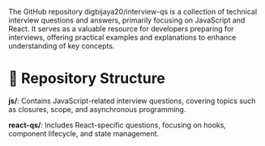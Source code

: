 ​The GitHub repository digbijaya20/interview-qs is a collection of technical interview questions and answers, primarily focusing on JavaScript and React. It serves as a valuable resource for developers preparing for interviews, offering practical examples and explanations to enhance understanding of key concepts.​

# 📁 Repository Structure

**js/**: Contains JavaScript-related interview questions, covering topics such as closures, scope, and asynchronous programming.​

**react-qs/**: Includes React-specific questions, focusing on hooks, component lifecycle, and state management.
